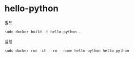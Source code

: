 hello-python
========

빌드

```shell
sudo docker build -t hello-python .
```

실행

```shell
sudo docker run -it --rm --name hello-python hello-python
```
